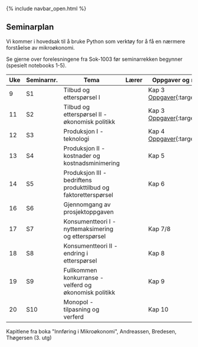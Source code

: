 {% include navbar_open.html %}
## Seminarplan   

Vi kommer i hovedsak til å bruke Python som verktøy for å få en nærmere forståelse av mikroøkonomi.   

Se gjerne over forelesningene fra Sok-1003 før seminarrekken begynner (spesielt notebooks 1-5).   

|Uke| Seminarnr. <img width=100/>   | Tema  <img width=350/>     | Lærer <img width=100/>  | Oppgaver og ressurser <img width=200/>  |
|----|------------|----------------------------------------------------------------|-----------|--------------------------------------|
| 9| S1  | Tilbud og etterspørsel I          |       |Kap 3 [Oppgaver](seminarer/seminar_1.md){:target="blank"} |
| 11|S2    | Tilbud og etterspørsel II - økonomisk politikk         |       | Kap 3 [Oppgaver](seminarer/seminar_2.md){:target="blank"}  |
| 12|S3    | Produksjon I - teknologi        |       |Kap 4    [Oppgaver](seminarer/seminar_3.md){:target="blank"}|
| 13|S4    | Produksjon II - kostnader og kostnadsminimering     |  |Kap 5   |
| 14| S5| Produksjon III - bedriftens produkttilbud og faktoretterspørsel |      |Kap 6  |
| 16|  S6| Gjennomgang av prosjektoppgaven |    |    |
| 17| S7  | Konsumentteori I - nyttemaksimering og etterspørsel   |  |Kap 7/8  |
| 18| S8  | Konsumentteori II - endring i etterspørsel    |  |Kap 8    |
| 19| S9 | Fullkommen konkurranse - velferd og økonomisk politikk     |  |Kap 9   |
| 20| S10 | Monopol - tilpasning og verferd     |  |Kap 10   |

Kapitlene fra boka "Innføring i Mikroøkonomi", Andreassen, Bredesen, Thøgersen (3. utg)
